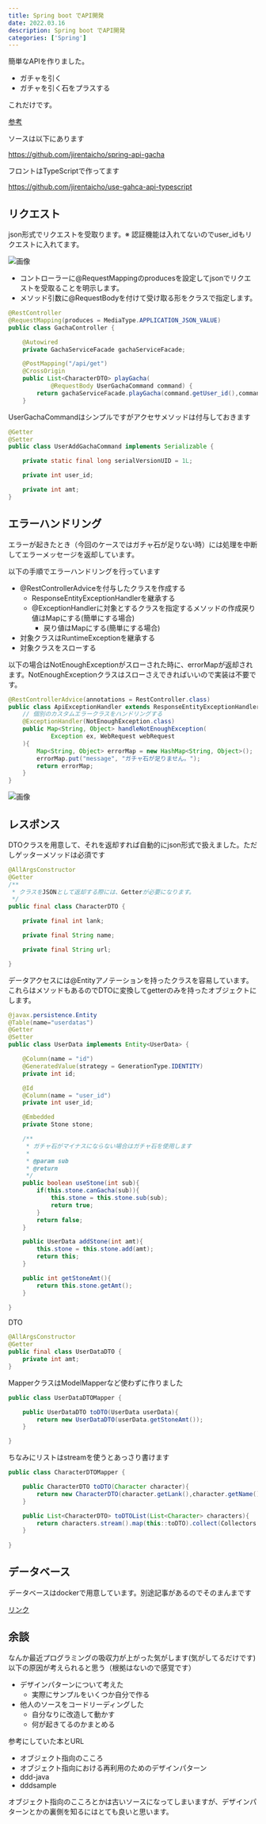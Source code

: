 ```yaml
---
title: Spring boot でAPI開発
date: 2022.03.16
description: Spring boot でAPI開発
categories: ['Spring']
---
```


簡単なAPIを作りました。
* ガチャを引く
* ガチャを引く石をプラスする

これだけです。

[参考](https://t.co/cCmV6QbeO8)


ソースは以下にあります

https://github.com/jirentaicho/spring-api-gacha


フロントはTypeScriptで作ってます

https://github.com/jirentaicho/use-gahca-api-typescript


## リクエスト


json形式でリクエストを受取ります。※ 認証機能は入れてないのでuser_idもリクエストに入れてます。

![画像](/1557/1.png)

* コントローラーに@RequestMappingのproducesを設定してjsonでリクエストを受取ることを明示します。
* メソッド引数に@RequestBodyを付けて受け取る形をクラスで指定します。

```java
@RestController
@RequestMapping(produces = MediaType.APPLICATION_JSON_VALUE)
public class GachaController {

	@Autowired
	private GachaServiceFacade gachaServiceFacade;

	@PostMapping("/api/get")
	@CrossOrigin
	public List<CharacterDTO> playGacha(
			@RequestBody UserGachaCommand command) {
		return gachaServiceFacade.playGacha(command.getUser_id(),command.getType());
	}
```


UserGachaCommandはシンプルですがアクセサメソッドは付与しておきます

```java
@Getter
@Setter
public class UserAddGachaCommand implements Serializable {

    private static final long serialVersionUID = 1L;

    private int user_id;

    private int amt;
}
```


## エラーハンドリング


エラーが起きたとき（今回のケースではガチャ石が足りない時）には処理を中断してエラーメッセージを返却しています。

以下の手順でエラーハンドリングを行っています
* @RestControllerAdviceを付与したクラスを作成する 
  * ResponseEntityExceptionHandlerを継承する
  * @ExceptionHandlerに対象とするクラスを指定するメソッドの作成戻り値はMapにする(簡単にする場合)
    * 戻り値はMapにする(簡単にする場合)
* 対象クラスはRuntimeExceptionを継承する
* 対象クラスをスローする

以下の場合はNotEnoughExceptionがスローされた時に、errorMapが返却されます。NotEnoughExceptionクラスはスローさえできればいいので実装は不要です。

```java
@RestControllerAdvice(annotations = RestController.class)
public class ApiExceptionHandler extends ResponseEntityExceptionHandler {
    // 個別のカスタムエラークラスをハンドリングする
    @ExceptionHandler(NotEnoughException.class)
    public Map<String, Object> handleNotEnoughException(
            Exception ex, WebRequest webRequest
    ){
        Map<String, Object> errorMap = new HashMap<String, Object>();
        errorMap.put("message", "ガチャ石が足りません。");
        return errorMap;
    }
}
```


![画像](/1557/2.png)


## レスポンス


DTOクラスを用意して、それを返却すれば自動的にjson形式で扱えました。ただしゲッターメソッドは必須です

```java
@AllArgsConstructor
@Getter
/**
 * クラスをJSONとして返却する際には、Getterが必要になります。
 */
public final class CharacterDTO {

	private final int lank;

	private final String name;

	private final String url;

}
```


データアクセスには@Entityアノテーションを持ったクラスを容易しています。これらはメソッドもあるのでDTOに変換してgetterのみを持ったオブジェクトにします。

```java
@javax.persistence.Entity
@Table(name="userdatas")
@Getter
@Setter
public class UserData implements Entity<UserData> {

    @Column(name = "id")
    @GeneratedValue(strategy = GenerationType.IDENTITY)
    private int id;

    @Id
    @Column(name = "user_id")
    private int user_id;

    @Embedded
    private Stone stone;

    /**
     * ガチャ石がマイナスにならない場合はガチャ石を使用します
     *
     * @param sub
     * @return
     */
    public boolean useStone(int sub){
        if(this.stone.canGacha(sub)){
            this.stone = this.stone.sub(sub);
            return true;
        }
        return false;
    }

    public UserData addStone(int amt){
        this.stone = this.stone.add(amt);
        return this;
    }

    public int getStoneAmt(){
        return this.stone.getAmt();
    }

}
```


DTO

```java
@AllArgsConstructor
@Getter
public final class UserDataDTO {
    private int amt;
}
```


MapperクラスはModelMapperなど使わずに作りました

```java
public class UserDataDTOMapper {

    public UserDataDTO toDTO(UserData userData){
        return new UserDataDTO(userData.getStoneAmt());
    }

}
```


ちなみにリストはstreamを使うとあっさり書けます

```java
public class CharacterDTOMapper {

    public CharacterDTO toDTO(Character character){
        return new CharacterDTO(character.getLank(),character.getName(), character.getUrl());
    }

    public List<CharacterDTO> toDTOList(List<Character> characters){
        return characters.stream().map(this::toDTO).collect(Collectors.toList());
    }
    
}
```


## データベース


データベースはdockerで用意しています。別途記事があるのでそのまんまです

[リンク](/posts/p1274)


## 余談


なんか最近プログラミングの吸収力が上がった気がします(気がしてるだけです)以下の原因が考えられると思う（根拠はないので感覚です）
* デザインパターンについて考えた
  * 実際にサンプルをいくつか自分で作る
* 他人のソースをコードリーディングした
  * 自分なりに改造して動かす
  * 何が起きてるのかまとめる

参考にしていた本とURL
* オブジェクト指向のこころ
* オブジェクト指向における再利用のためのデザインパターン
* ddd-java
* dddsample

オブジェクト指向のこころとかは古いソースになってしまいますが、デザインパターンとかの裏側を知るにはとても良いと思います。

